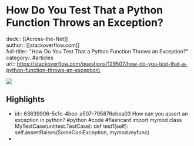 # How Do You Test That a Python Function Throws an Exception?

deck:: [[Across-the-Net]]\
author:: [[stackoverflow.com]]\
full-title:: "How Do You Test That a Python Function Throws an Exception?"\
category:: #articles\
url:: https://stackoverflow.com/questions/129507/how-do-you-test-that-a-python-function-throws-an-exception\

![](https://readwise-assets.s3.amazonaws.com/static/images/article2.74d541386bbf.png)
## Highlights
- id:: 63639906-5c1c-4bee-a507-795876ebea03
   How can you assert an exception in python? #python #code #flashcard 
    import mymod
     class MyTestCase(unittest.TestCase):
     def test1(self):
     self.assertRaises(SomeCoolException, mymod.myfunc)
-